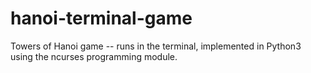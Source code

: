 hanoi-terminal-game
===================

Towers of Hanoi game -- runs in the terminal, implemented in Python3 using the ncurses programming module.

